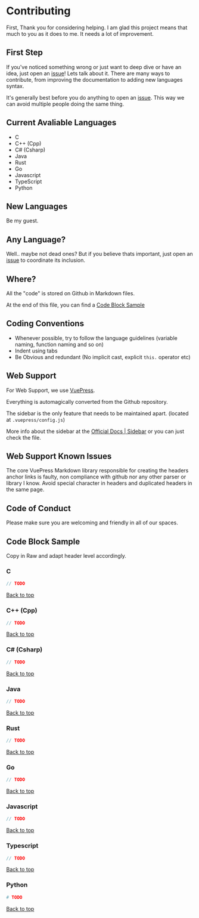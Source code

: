 # Contributing

First, Thank you for considering helping. I am glad this project means that much to you as it does to me. It needs a lot of improvement.

## First Step

If you've noticed something wrong or just want to deep dive or have an idea, just open an [issue](https://github.com/LeonnardoVerol/Programming-Languages-Syntax-Reference/issues)! Lets talk about it. There are many ways to contribute, from improving the documentation to adding new languages syntax.

It's generally best before you do anything to open an [issue](https://github.com/LeonnardoVerol/Programming-Languages-Syntax-Reference/issues). This way we can avoid multiple people doing the same thing.

## Current Avaliable Languages

- C
- C++ (Cpp)
- C# (Csharp)
- Java
- Rust
- Go
- Javascript
- TypeScript
- Python

## New Languages

Be my guest.

## Any Language?

Well.. maybe not dead ones? But if you believe thats important, just open an [issue](https://github.com/LeonnardoVerol/Programming-Languages-Syntax-Reference/issues) to coordinate its inclusion.

## Where?

All the "code" is stored on Github in Markdown files.

At the end of this file, you can find a [Code Block Sample](#code-block-sample)

## Coding Conventions

- Whenever possible, try to follow the language guidelines (variable naming, function naming and so on)
- Indent using tabs
- Be Obvious and redundant (No implicit cast, explicit `this.` operator etc)

## Web Support

For Web Support, we use [VuePress](https://vuepress.vuejs.org/).

Everything is automagically converted from the Github repository.

The sidebar is the only feature that needs to be maintained apart. (located at `.vuepress/config.js`)

More info about the sidebar at the [Official Docs | Sidebar](https://vuepress.vuejs.org/theme/default-theme-config.html#sidebar) or you can just check the file.

## Web Support Known Issues

The core VuePress Markdown library responsible for creating the headers anchor links is faulty, non compliance with github nor any other parser or library I know. Avoid special character in headers and duplicated headers in the same page.

## Code of Conduct

Please make sure you are welcoming and friendly in all of our spaces.

## Code Block Sample

Copy in Raw and adapt header level accordingly.

### C

```C
// TODO
```

[Back to top](#top)

### C++ (Cpp)

```Cpp
// TODO
```

[Back to top](#top)

### C# (Csharp)

```Cs
// TODO
```

[Back to top](#top)

### Java

```Java
// TODO
```

[Back to top](#top)

### Rust

```Rust
// TODO
```

[Back to top](#top)

### Go

```Go
// TODO
```

[Back to top](#top)

### Javascript

```Javascript
// TODO
```

[Back to top](#top)

### Typescript

```Typescript
// TODO
```

[Back to top](#top)

### Python

```Python
# TODO
```

[Back to top](#top)
